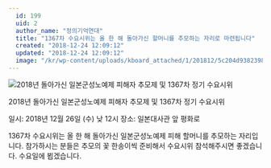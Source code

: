 ```yaml
---
  id: 199
  uid: 2
  author_name: "정의기억연대"
  title: "1367차 수요시위는 올 한 해 돌아가신 할머니를 추모하는 자리로 마련됩니다"
  created: "2018-12-24 12:09:12"
  updated: "2018-12-24 12:09:12"
  image: "/kr/wp-content/uploads/kboard_attached/1/201812/5c204d93823988744184.png"
---
```

![2018년 돌아가신 일본군성노예제 피해자 추모제 및 1367차 정기 수요시위](/kr/wp-content/uploads/kboard_attached/1/201812/5c204d93823988744184.png)

2018년 돌아가신 일본군성노예제 피해자 추모제 및 1367차 정기 수요시위 

일시: 2018년 12월 26일 (수) 낮 12시
장소: 일본대사관 앞 평화로 

1367차 수요시위는 올 한 해 돌아가신 일본군성노예제 피해 할머니를 추모하는 자리입니다.
참가하시는 분들은 추모의 꽃 한송이씩 준비해서 수요시위 참석해주시면 좋겠습니다. 수요일에 뵙겠습니다.
